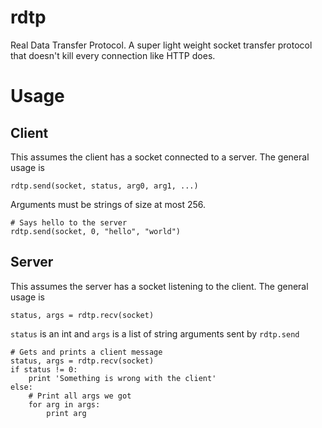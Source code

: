 # rdtp
Real Data Transfer Protocol. A super light weight socket transfer protocol that doesn't kill every connection like HTTP does.

# Usage

## Client

This assumes the client has a socket connected to a server. The general usage is

```rdtp.send(socket, status, arg0, arg1, ...)```

Arguments must be strings of size at most 256.

```
# Says hello to the server
rdtp.send(socket, 0, "hello", "world")
```

## Server

This assumes the server has a socket listening to the client. The general usage is

```status, args = rdtp.recv(socket)```

`status` is an int and `args` is a list of string arguments sent by `rdtp.send`

```
# Gets and prints a client message
status, args = rdtp.recv(socket)
if status != 0:
	print 'Something is wrong with the client'
else:
    # Print all args we got
	for arg in args:
		print arg


```
